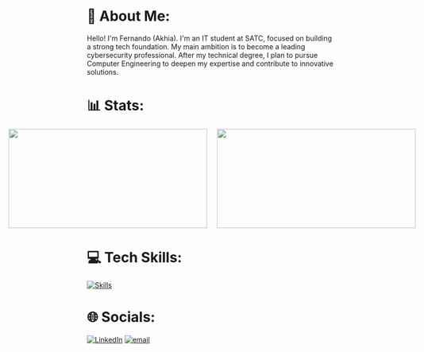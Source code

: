 # 💫 About Me:
Hello! I'm Fernando (Akhia). I'm an IT student at SATC, focused on building a strong tech foundation. My main ambition is to become a leading cybersecurity professional. After my technical degree, I plan to pursue Computer Engineering to deepen my expertise and contribute to innovative solutions.

# 📊 Stats:
<div style="display: flex; justify-content: center; align-items: center; gap: 20px;">
    <img src="https://github-readme-stats.vercel.app/api?username=AkhiaBR&theme=dark&hide_border=true&include_all_commits=false&count_private=false" style="width: 400px; height: 200px">
    <img src="https://github-readme-stats.vercel.app/api/top-langs/?username=AkhiaBR&theme=dark&hide_border=true&include_all_commits=false&count_private=false&layout=compact" style="width: 400px; height: 200px">
</div>


# 💻 Tech Skills:
[![Skills](https://skillicons.dev/icons?i=html,css,js,react,cs,cpp,arduino,java,py,mysql,bash,arch,linux,git,github)](https://github.com/AkhiaBR)

# 🌐 Socials:
[![LinkedIn](https://img.shields.io/badge/LinkedIn-%230077B5.svg?logo=linkedin&logoColor=white)](https://linkedin.com/in/fernandoglvz) 
[![email](https://img.shields.io/badge/Email-D14836?logo=gmail&logoColor=white)](mailto:fgoncalves.tech@gmail.com) 
